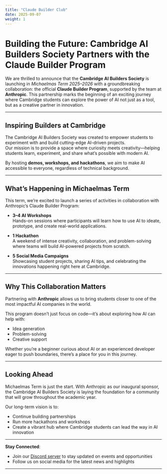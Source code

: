 ```yaml
---
title: "Claude Builder Club"
date: 2025-09-07
weight: 1
---
```


# Building the Future: Cambridge AI Builders Society Partners with the Claude Builder Program  

We are thrilled to announce that the **Cambridge AI Builders Society** is launching in *Michaelmas Term 2025–2026* with a groundbreaking collaboration: the official **Claude Builder Program**, supported by the team at **Anthropic**. This partnership marks the beginning of an exciting journey where Cambridge students can explore the power of AI not just as a tool, but as a creative partner in innovation.  

---

## Inspiring Builders at Cambridge  

The Cambridge AI Builders Society was created to empower students to experiment with and build cutting-edge AI-driven projects.  
Our mission is to provide a space where curiosity meets creativity—helping students learn, experiment, and share what’s possible with modern AI.  

By hosting **demos, workshops, and hackathons**, we aim to make AI accessible to everyone, regardless of technical background.  

---

## What’s Happening in Michaelmas Term  

This term, we’re excited to launch a series of activities in collaboration with Anthropic’s Claude Builder Program:  

- **3–4 AI Workshops**  
  Hands-on sessions where participants will learn how to use AI to ideate, prototype, and create real-world applications.  

- **1 Hackathon**  
  A weekend of intense creativity, collaboration, and problem-solving where teams will build AI-powered projects from scratch.  

- **5 Social Media Campaigns**  
  Showcasing student projects, sharing AI tips, and celebrating the innovations happening right here at Cambridge.  

---

## Why This Collaboration Matters  

Partnering with **Anthropic** allows us to bring students closer to one of the most impactful AI companies in the world.  

This program doesn’t just focus on code—it’s about exploring how AI can help with:  

- Idea generation  
- Problem-solving  
- Creative support  

Whether you’re a beginner curious about AI or an experienced developer eager to push boundaries, there’s a place for you in this journey.  

---

## Looking Ahead  

Michaelmas Term is just the start. With Anthropic as our inaugural sponsor, the Cambridge AI Builders Society is laying the foundation for a community that will grow throughout the academic year.  

Our long-term vision is to:  
- Continue building partnerships  
- Run more hackathons and workshops  
- Create a vibrant hub where Cambridge students can lead the way in AI innovation  

---

**Stay Connected**:  
- Join our [Discord server](https://discord.gg/qVBwKSEu) to stay updated on events and opportunities  
- Follow us on social media for the latest news and highlights  

---
